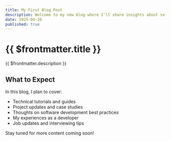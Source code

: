 ```yaml
---
title: My First Blog Post
description: Welcome to my new blog where I'll share insights about software development and my journey
date: 2025-04-20
published: true
---
```


# {{ $frontmatter.title }}

{{ $frontmatter.description }}

## What to Expect

In this blog, I plan to cover:

- Technical tutorials and guides
- Project updates and case studies
- Thoughts on software development best practices
- My experiences as a developer
- Job updates and interviewing tips

Stay tuned for more content coming soon!
